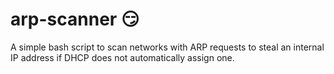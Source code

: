 # arp-scanner :smirk:
A simple bash script to scan networks with ARP requests to steal an internal IP address if DHCP does not automatically assign one.
